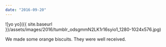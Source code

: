 ```yaml
---
date: "2016-09-20"
---
```


![yo yo]({{ site.baseurl }}/assets/images/2016/tumblr_odsgmmN2LK1r16syio1_1280-1024x576.jpg)

We made some orange biscuits. They were well received.
